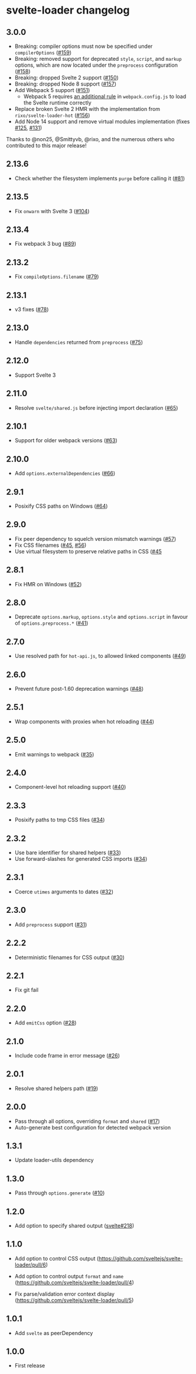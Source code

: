 # svelte-loader changelog

## 3.0.0

* Breaking: compiler options must now be specified under `compilerOptions` ([#159](https://github.com/sveltejs/svelte-loader/pull/159))
* Breaking: removed support for deprecated `style`, `script`, and `markup` options, which are now located under the `preprocess` configuration ([#158](https://github.com/sveltejs/svelte-loader/pull/158))
* Breaking: dropped Svelte 2 support ([#150](https://github.com/sveltejs/svelte-loader/pull/150))
* Breaking: dropped Node 8 support ([#157](https://github.com/sveltejs/svelte-loader/pull/157))
* Add Webpack 5 support ([#151](https://github.com/sveltejs/svelte-loader/pull/151))
    * Webpack 5 requires [an additional rule](https://github.com/sveltejs/svelte-loader#usage) in `webpack.config.js` to load the Svelte runtime correctly
* Replace broken Svelte 2 HMR with the implementation from `rixo/svelte-loader-hot` ([#156](https://github.com/sveltejs/svelte-loader/pull/156))
* Add Node 14 support and remove virtual modules implementation (fixes [#125](https://github.com/sveltejs/svelte-loader/pull/125), [#131](https://github.com/sveltejs/svelte-loader/pull/131))

Thanks to @non25, @Smittyvb, @rixo, and the numerous others who contributed to this major release!

## 2.13.6

* Check whether the filesystem implements `purge` before calling it ([#81](https://github.com/sveltejs/svelte-loader/pull/81))

## 2.13.5

* Fix `onwarn` with Svelte 3 ([#104](https://github.com/sveltejs/svelte-loader/issues/104))

## 2.13.4

* Fix webpack 3 bug ([#89](https://github.com/sveltejs/svelte-loader/issues/89))

## 2.13.2

* Fix `compileOptions.filename` ([#79](https://github.com/sveltejs/svelte-loader/issues/79))

## 2.13.1

* v3 fixes ([#78](https://github.com/sveltejs/svelte-loader/pull/78))

## 2.13.0

* Handle `dependencies` returned from `preprocess` ([#75](https://github.com/sveltejs/svelte-loader/pull/75))

## 2.12.0

* Support Svelte 3

## 2.11.0

* Resolve `svelte/shared.js` before injecting import declaration ([#65](https://github.com/sveltejs/svelte-loader/issues/65))

## 2.10.1

* Support for older webpack versions ([#63](https://github.com/sveltejs/svelte-loader/issues/63))

## 2.10.0

* Add `options.externalDependencies` ([#66](https://github.com/sveltejs/svelte-loader/pull/66))

## 2.9.1

* Posixify CSS paths on Windows ([#64](https://github.com/sveltejs/svelte-loader/pull/64))

## 2.9.0

* Fix peer dependency to squelch version mismatch warnings ([#57](https://github.com/sveltejs/svelte-loader/pull/57))
* Fix CSS filenames ([#45](https://github.com/sveltejs/svelte-loader/issues/45), [#56](https://github.com/sveltejs/svelte-loader/issues/56))
* Use virtual filesystem to preserve relative paths in CSS ([#45](https://github.com/sveltejs/svelte-loader/issues/45)

## 2.8.1

* Fix HMR on Windows ([#52](https://github.com/sveltejs/svelte-loader/issues/52))

## 2.8.0

* Deprecate `options.markup`, `options.style` and `options.script` in favour of `options.preprocess.*` ([#41](https://github.com/sveltejs/svelte-loader/issues/41))

## 2.7.0

* Use resolved path for `hot-api.js`, to allowed linked components ([#49](https://github.com/sveltejs/svelte-loader/issues/49))

## 2.6.0

* Prevent future post-1.60 deprecation warnings ([#48](https://github.com/sveltejs/svelte-loader/pull/48))

## 2.5.1

* Wrap components with proxies when hot reloading ([#44](https://github.com/sveltejs/svelte-loader/pull/44))

## 2.5.0

* Emit warnings to webpack ([#35](https://github.com/sveltejs/svelte-loader/issues/35))

## 2.4.0

* Component-level hot reloading support ([#40](https://github.com/sveltejs/svelte-loader/pull/40))

## 2.3.3

* Posixify paths to tmp CSS files ([#34](https://github.com/sveltejs/svelte-loader/pull/36))

## 2.3.2

* Use bare identifier for shared helpers ([#33](https://github.com/sveltejs/svelte-loader/pull/33))
* Use forward-slashes for generated CSS imports ([#34](https://github.com/sveltejs/svelte-loader/pull/34))

## 2.3.1

* Coerce `utimes` arguments to dates ([#32](https://github.com/sveltejs/svelte-loader/pull/32))

## 2.3.0

* Add `preprocess` support ([#31](https://github.com/sveltejs/svelte-loader/pull/31))

## 2.2.2

* Deterministic filenames for CSS output ([#30](https://github.com/sveltejs/svelte-loader/pull/30))

## 2.2.1

* Fix git fail

## 2.2.0

* Add `emitCss` option ([#28](https://github.com/sveltejs/svelte-loader/pull/28))

## 2.1.0

* Include code frame in error message ([#26](https://github.com/sveltejs/svelte-loader/pull/26))

## 2.0.1

* Resolve shared helpers path ([#19](https://github.com/sveltejs/svelte-loader/issues/19))

## 2.0.0

* Pass through all options, overriding `format` and `shared` ([#17](https://github.com/sveltejs/svelte-loader/issues/17))
* Auto-generate best configuration for detected webpack version

## 1.3.1

* Update loader-utils dependency

## 1.3.0

* Pass through `options.generate` ([#10](https://github.com/sveltejs/svelte-loader/pull/10))

## 1.2.0

* Add option to specify shared output ([svelte#218](https://github.com/sveltejs/svelte/issues/218))

## 1.1.0

* Add option to control CSS output (https://github.com/sveltejs/svelte-loader/pull/6)
* Add option to control output `format` and `name` (https://github.com/sveltejs/svelte-loader/pull/4)

* Fix parse/validation error context display (https://github.com/sveltejs/svelte-loader/pull/5)

## 1.0.1

* Add `svelte` as peerDependency

## 1.0.0

* First release
